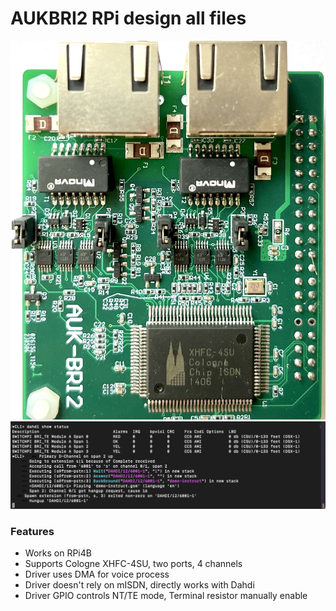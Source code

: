 # AUKBRI2 RPi design all files 
![](https://github.com/lixinswitchpi/aukbri/blob/main/design/aukbri2.jpg)
![](https://github.com/lixinswitchpi/aukbri/blob/main/design/working_log.png)

### Features
- Works on RPi4B 
- Supports Cologne XHFC-4SU, two ports, 4 channels
- Driver uses DMA for voice process
- Driver doesn't rely on mISDN, directly works with Dahdi
- Driver GPIO controls NT/TE mode, Terminal resistor manually enable
